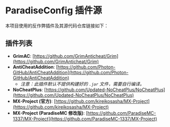 # ParadiseConfig 插件源

本项目使用的反作弊插件及其源代码仓库链接如下：

## 插件列表

-   **GrimAC**: [https://github.com/GrimAnticheat/Grim](https://github.com/GrimAnticheat/Grim)
-   **AntiCheatAddition**: [https://github.com/Photon-GitHub/AntiCheatAddition](https://github.com/Photon-GitHub/AntiCheatAddition)
    -   *注意：此插件默认不提供构建好的 `.jar` 文件，需要自行编译。*
-   **NoCheatPlus**: [https://github.com/Updated-NoCheatPlus/NoCheatPlus](https://github.com/Updated-NoCheatPlus/NoCheatPlus)
-   **MX-Project (官方)**: [https://github.com/kireikosasha/MX-Project](https://github.com/kireikosasha/MX-Project)
-   **MX-Project (ParadiseMC 修改版)**: [https://github.com/ParadiseMC-1337/MX-Project](https://github.com/ParadiseMC-1337/MX-Project)
